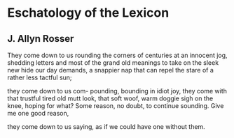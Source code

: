 # Eschatology of the Lexicon
## J. Allyn Rosser
They come down to us
rounding the corners of centuries
at an innocent jog, shedding letters
and most of the grand old meanings
to take on the sleek new hide
our day demands, a snappier
nap that can repel the stare
of a rather less tactful sun;

they come down to us com-
pounding, bounding in idiot
joy, they come with that trustful
tired old mutt look, that soft woof,
warm doggie sigh on the knee,
hoping for what? Some reason,
no doubt, to continue sounding.
Give me one good reason,

they come down to us saying,
as if we could have one without them.